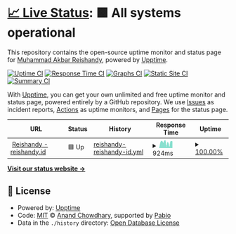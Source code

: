 # [📈 Live Status](https://Reishandy.github.io/upptime): <!--live status--> **🟩 All systems operational**

This repository contains the open-source uptime monitor and status page for [Muhammad Akbar Reishandy](https://reishandy.my.id/), powered by [Upptime](https://github.com/upptime/upptime).

[![Uptime CI](https://github.com/Reishandy/upptime/workflows/Uptime%20CI/badge.svg)](https://github.com/Reishandy/upptime/actions?query=workflow%3A%22Uptime+CI%22)
[![Response Time CI](https://github.com/Reishandy/upptime/workflows/Response%20Time%20CI/badge.svg)](https://github.com/Reishandy/upptime/actions?query=workflow%3A%22Response+Time+CI%22)
[![Graphs CI](https://github.com/Reishandy/upptime/workflows/Graphs%20CI/badge.svg)](https://github.com/Reishandy/upptime/actions?query=workflow%3A%22Graphs+CI%22)
[![Static Site CI](https://github.com/Reishandy/upptime/workflows/Static%20Site%20CI/badge.svg)](https://github.com/Reishandy/upptime/actions?query=workflow%3A%22Static+Site+CI%22)
[![Summary CI](https://github.com/Reishandy/upptime/workflows/Summary%20CI/badge.svg)](https://github.com/Reishandy/upptime/actions?query=workflow%3A%22Summary+CI%22)

With [Upptime](https://upptime.js.org), you can get your own unlimited and free uptime monitor and status page, powered entirely by a GitHub repository. We use [Issues](https://github.com/Reishandy/upptime/issues) as incident reports, [Actions](https://github.com/Reishandy/upptime/actions) as uptime monitors, and [Pages](https://Reishandy.github.io/upptime) for the status page.

<!--start: status pages-->
<!-- This summary is generated by Upptime (https://github.com/upptime/upptime) -->
<!-- Do not edit this manually, your changes will be overwritten -->
<!-- prettier-ignore -->
| URL | Status | History | Response Time | Uptime |
| --- | ------ | ------- | ------------- | ------ |
| <img alt="" src="https://icons.duckduckgo.com/ip3/reishandy.id.ico" height="13"> [Reishandy - reishandy.id](https://reishandy.id) | 🟩 Up | [reishandy-reishandy-id.yml](https://github.com/Reishandy/upptime/commits/HEAD/history/reishandy-reishandy-id.yml) | <details><summary><img alt="Response time graph" src="./graphs/reishandy-reishandy-id/response-time-week.png" height="20"> 924ms</summary><br><a href="https://status.reishandy.my.id/history/reishandy-reishandy-id"><img alt="Response time 950" src="https://img.shields.io/endpoint?url=https%3A%2F%2Fraw.githubusercontent.com%2FReishandy%2Fupptime%2FHEAD%2Fapi%2Freishandy-reishandy-id%2Fresponse-time.json"></a><br><a href="https://status.reishandy.my.id/history/reishandy-reishandy-id"><img alt="24-hour response time 811" src="https://img.shields.io/endpoint?url=https%3A%2F%2Fraw.githubusercontent.com%2FReishandy%2Fupptime%2FHEAD%2Fapi%2Freishandy-reishandy-id%2Fresponse-time-day.json"></a><br><a href="https://status.reishandy.my.id/history/reishandy-reishandy-id"><img alt="7-day response time 924" src="https://img.shields.io/endpoint?url=https%3A%2F%2Fraw.githubusercontent.com%2FReishandy%2Fupptime%2FHEAD%2Fapi%2Freishandy-reishandy-id%2Fresponse-time-week.json"></a><br><a href="https://status.reishandy.my.id/history/reishandy-reishandy-id"><img alt="30-day response time 976" src="https://img.shields.io/endpoint?url=https%3A%2F%2Fraw.githubusercontent.com%2FReishandy%2Fupptime%2FHEAD%2Fapi%2Freishandy-reishandy-id%2Fresponse-time-month.json"></a><br><a href="https://status.reishandy.my.id/history/reishandy-reishandy-id"><img alt="1-year response time 950" src="https://img.shields.io/endpoint?url=https%3A%2F%2Fraw.githubusercontent.com%2FReishandy%2Fupptime%2FHEAD%2Fapi%2Freishandy-reishandy-id%2Fresponse-time-year.json"></a></details> | <details><summary><a href="https://status.reishandy.my.id/history/reishandy-reishandy-id">100.00%</a></summary><a href="https://status.reishandy.my.id/history/reishandy-reishandy-id"><img alt="All-time uptime 96.14%" src="https://img.shields.io/endpoint?url=https%3A%2F%2Fraw.githubusercontent.com%2FReishandy%2Fupptime%2FHEAD%2Fapi%2Freishandy-reishandy-id%2Fuptime.json"></a><br><a href="https://status.reishandy.my.id/history/reishandy-reishandy-id"><img alt="24-hour uptime 100.00%" src="https://img.shields.io/endpoint?url=https%3A%2F%2Fraw.githubusercontent.com%2FReishandy%2Fupptime%2FHEAD%2Fapi%2Freishandy-reishandy-id%2Fuptime-day.json"></a><br><a href="https://status.reishandy.my.id/history/reishandy-reishandy-id"><img alt="7-day uptime 100.00%" src="https://img.shields.io/endpoint?url=https%3A%2F%2Fraw.githubusercontent.com%2FReishandy%2Fupptime%2FHEAD%2Fapi%2Freishandy-reishandy-id%2Fuptime-week.json"></a><br><a href="https://status.reishandy.my.id/history/reishandy-reishandy-id"><img alt="30-day uptime 99.72%" src="https://img.shields.io/endpoint?url=https%3A%2F%2Fraw.githubusercontent.com%2FReishandy%2Fupptime%2FHEAD%2Fapi%2Freishandy-reishandy-id%2Fuptime-month.json"></a><br><a href="https://status.reishandy.my.id/history/reishandy-reishandy-id"><img alt="1-year uptime 96.14%" src="https://img.shields.io/endpoint?url=https%3A%2F%2Fraw.githubusercontent.com%2FReishandy%2Fupptime%2FHEAD%2Fapi%2Freishandy-reishandy-id%2Fuptime-year.json"></a></details>

<!--end: status pages-->

[**Visit our status website →**](https://Reishandy.github.io/upptime)

## 📄 License

- Powered by: [Upptime](https://github.com/upptime/upptime)
- Code: [MIT](./LICENSE) © [Anand Chowdhary](https://anandchowdhary.com), supported by [Pabio](https://pabio.com)
- Data in the `./history` directory: [Open Database License](https://opendatacommons.org/licenses/odbl/1-0/)
